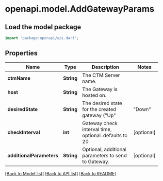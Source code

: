 # openapi.model.AddGatewayParams

## Load the model package
```dart
import 'package:openapi/api.dart';
```

## Properties
Name | Type | Description | Notes
------------ | ------------- | ------------- | -------------
**ctmName** | **String** | The CTM Server name. | 
**host** | **String** | The Gateway is hosted on. | 
**desiredState** | **String** | The desired state for the created gateway (\"Up\" | \"Down\" | \"Ignored\"). | [optional] 
**checkInterval** | **int** | Gateway check interval time, optional. defaults to 20 | [optional] 
**additionalParameters** | **String** | Optional, additional parameters to send to Gateway. | [optional] 

[[Back to Model list]](../README.md#documentation-for-models) [[Back to API list]](../README.md#documentation-for-api-endpoints) [[Back to README]](../README.md)


